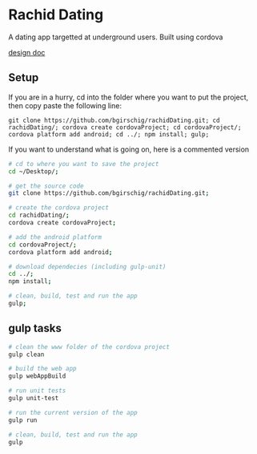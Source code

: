 # Rachid Dating

A dating app targetted at underground users.
Built using cordova

[design doc](https://docs.google.com/document/d/1aVbDLS17S6mLUZORMgMaZ8t6DWNM6MC95VgeiSxy5T8/edit?usp=sharing)

## Setup
If you are in a hurry, cd into the folder where you want to put the project, then copy paste the following line:
```
git clone https://github.com/bgirschig/rachidDating.git; cd rachidDating/; cordova create cordovaProject; cd cordovaProject/; cordova platform add android; cd ../; npm install; gulp;
```

If you want to understand what is going on, here is a commented version
```bash
# cd to where you want to save the project
cd ~/Desktop/;

# get the source code
git clone https://github.com/bgirschig/rachidDating.git;

# create the cordova project
cd rachidDating/;
cordova create cordovaProject;

# add the android platform
cd cordovaProject/;
cordova platform add android;

# download dependecies (including gulp-unit)
cd ../;
npm install;

# clean, build, test and run the app
gulp;
```

## gulp tasks
```bash
# clean the www folder of the cordova project
gulp clean

# build the web app
gulp webAppBuild

# run unit tests
gulp unit-test

# run the current version of the app
gulp run

# clean, build, test and run the app
gulp
```
